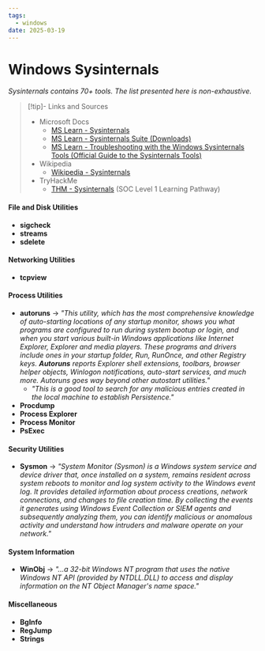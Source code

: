```yaml
---
tags:
  - windows
date: 2025-03-19
---
```

# Windows Sysinternals
*Sysinternals contains 70+ tools. The list presented here is non-exhaustive.*

> [!tip]- Links and Sources
> - Microsoft Docs
> 	- [MS Learn - Sysinternals](https://learn.microsoft.com/en-us/sysinternals/)
> 	- [MS Learn - Sysinternals Suite (Downloads)](https://learn.microsoft.com/en-us/sysinternals/downloads/sysinternals-suite)
> 	- [MS Learn - Troubleshooting with the Windows Sysinternals Tools (Official Guide to the Sysinternals Tools)](https://learn.microsoft.com/en-us/sysinternals/resources/troubleshooting-book)
> - Wikipedia
> 	- [Wikipedia - Sysinternals](https://en.wikipedia.org/wiki/Sysinternals)
> - TryHackMe
> 	- [THM - Sysinternals](https://tryhackme.com/room/btsysinternalssg) (SOC Level 1 Learning Pathway)

#### File and Disk Utilities

- **sigcheck**
- **streams**
- **sdelete**

#### Networking Utilities

- **tcpview**

#### Process Utilities

- **autoruns** → *"This utility, which has the most comprehensive knowledge of auto-starting locations of any startup monitor, shows you what programs are configured to run during system bootup or login, and when you start various built-in Windows applications like Internet Explorer, Explorer and media players. These programs and drivers include ones in your startup folder, Run, RunOnce, and other Registry keys. **Autoruns** reports Explorer shell extensions, toolbars, browser helper objects, Winlogon notifications, auto-start services, and much more. Autoruns goes way beyond other autostart utilities."*
	- *"This is a good tool to search for any malicious entries created in the local machine to establish Persistence."*
- **Procdump**
- **Process Explorer**
- **Process Monitor**
- **PsExec**

#### Security Utilities

- **Sysmon** → *"System Monitor (Sysmon) is a Windows system service and device driver that, once installed on a system, remains resident across system reboots to monitor and log system activity to the Windows event log. It provides detailed information about process creations, network connections, and changes to file creation time. By collecting the events it generates using Windows Event Collection or SIEM agents and subsequently analyzing them, you can identify malicious or anomalous activity and understand how intruders and malware operate on your network."*

#### System Information

- **WinObj** → *"...a 32-bit Windows NT program that uses the native Windows NT API (provided by NTDLL.DLL) to access and display information on the NT Object Manager's name space."*

#### Miscellaneous

- **BgInfo**
- **RegJump**
- **Strings**